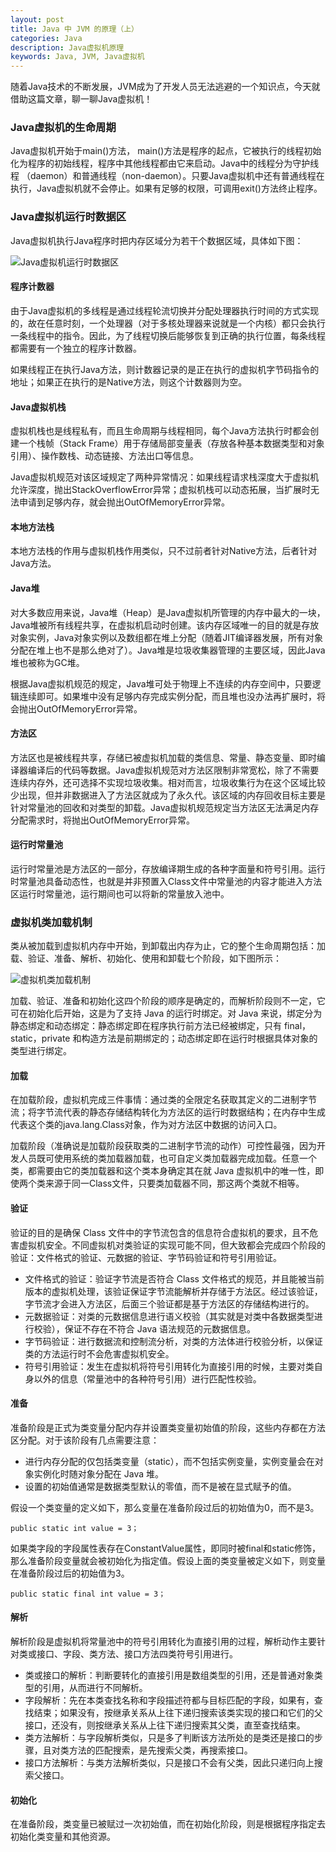 ```yaml
---
layout: post
title: Java 中 JVM 的原理（上）
categories: Java
description: Java虚拟机原理
keywords: Java, JVM, Java虚拟机
---
```


随着Java技术的不断发展，JVM成为了开发人员无法逃避的一个知识点，今天就借助这篇文章，聊一聊Java虚拟机！

### Java虚拟机的生命周期

Java虚拟机开始于main()方法， main()方法是程序的起点，它被执行的线程初始化为程序的初始线程，程序中其他线程都由它来启动。Java中的线程分为守护线程 （daemon）和普通线程（non-daemon）。只要Java虚拟机中还有普通线程在执行，Java虚拟机就不会停止。如果有足够的权限，可调用exit()方法终止程序。

### Java虚拟机运行时数据区

Java虚拟机执行Java程序时把内存区域分为若干个数据区域，具体如下图：

![Java虚拟机运行时数据区](/redant/images/posts/java/javajvm-region.png)

#### 程序计数器

由于Java虚拟机的多线程是通过线程轮流切换并分配处理器执行时间的方式实现的，故在任意时刻，一个处理器（对于多核处理器来说就是一个内核）都只会执行一条线程中的指令。因此，为了线程切换后能够恢复到正确的执行位置，每条线程都需要有一个独立的程序计数器。

如果线程正在执行Java方法，则计数器记录的是正在执行的虚拟机字节码指令的地址；如果正在执行的是Native方法，则这个计数器则为空。

#### Java虚拟机栈

虚拟机栈也是线程私有，而且生命周期与线程相同，每个Java方法执行时都会创建一个栈帧（Stack Frame）用于存储局部变量表（存放各种基本数据类型和对象引用）、操作数栈、动态链接、方法出口等信息。

Java虚拟机规范对该区域规定了两种异常情况：如果线程请求栈深度大于虚拟机允许深度，抛出StackOverflowError异常；虚拟机栈可以动态拓展，当扩展时无法申请到足够内存，就会抛出OutOfMemoryError异常。

#### 本地方法栈

本地方法栈的作用与虚拟机栈作用类似，只不过前者针对Native方法，后者针对Java方法。

#### Java堆

对大多数应用来说，Java堆（Heap）是Java虚拟机所管理的内存中最大的一块，Java堆被所有线程共享，在虚拟机启动时创建。该内存区域唯一的目的就是存放对象实例，Java对象实例以及数组都在堆上分配（随着JIT编译器发展，所有对象分配在堆上也不是那么绝对了）。Java堆是垃圾收集器管理的主要区域，因此Java堆也被称为GC堆。

根据Java虚拟机规范的规定，Java堆可处于物理上不连续的内存空间中，只要逻辑连续即可。如果堆中没有足够内存完成实例分配，而且堆也没办法再扩展时，将会抛出OutOfMemoryError异常。

#### 方法区

方法区也是被线程共享，存储已被虚拟机加载的类信息、常量、静态变量、即时编译器编译后的代码等数据。Java虚拟机规范对方法区限制非常宽松，除了不需要连续内存外，还可选择不实现垃圾收集。相对而言，垃圾收集行为在这个区域比较少出现，但并非数据进入了方法区就成为了永久代。该区域的内存回收目标主要是针对常量池的回收和对类型的卸载。Java虚拟机规范规定当方法区无法满足内存分配需求时，将抛出OutOfMemoryError异常。

#### 运行时常量池

运行时常量池是方法区的一部分，存放编译期生成的各种字面量和符号引用。运行时常量池具备动态性，也就是并非预置入Class文件中常量池的内容才能进入方法区运行时常量池，运行期间也可以将新的常量放入池中。

### 虚拟机类加载机制

类从被加载到虚拟机内存中开始，到卸载出内存为止，它的整个生命周期包括：加载、验证、准备、解析、初始化、使用和卸载七个阶段，如下图所示：

![虚拟机类加载机制](/redant/images/posts/java/javajvm-classloader.png)

加载、验证、准备和初始化这四个阶段的顺序是确定的，而解析阶段则不一定，它可在初始化后开始，这是为了支持 Java 的运行时绑定。对 Java 来说，绑定分为静态绑定和动态绑定：静态绑定即在程序执行前方法已经被绑定，只有 final，static，private 和构造方法是前期绑定的；动态绑定即在运行时根据具体对象的类型进行绑定。

#### 加载

在加载阶段，虚拟机完成三件事情：通过类的全限定名获取其定义的二进制字节流；将字节流代表的静态存储结构转化为方法区的运行时数据结构；在内存中生成代表这个类的java.lang.Class对象，作为对方法区中数据的访问入口。

加载阶段（准确说是加载阶段获取类的二进制字节流的动作）可控性最强，因为开发人员既可使用系统的类加载器加载，也可自定义类加载器完成加载。任意一个类，都需要由它的类加载器和这个类本身确定其在就 Java 虚拟机中的唯一性，即使两个类来源于同一Class文件，只要类加载器不同，那这两个类就不相等。

#### 验证

验证的目的是确保 Class 文件中的字节流包含的信息符合虚拟机的要求，且不危害虚拟机安全。不同虚拟机对类验证的实现可能不同，但大致都会完成四个阶段的验证：文件格式的验证、元数据的验证、字节码验证和符号引用验证。

- 文件格式的验证：验证字节流是否符合 Class 文件格式的规范，并且能被当前版本的虚拟机处理，该验证保证字节流能解析并存储于方法区。经过该验证，字节流才会进入方法区，后面三个验证都是基于方法区的存储结构进行的。
- 元数据验证：对类的元数据信息进行语义校验（其实就是对类中各数据类型进行校验），保证不存在不符合 Java 语法规范的元数据信息。
- 字节码验证：进行数据流和控制流分析，对类的方法体进行校验分析，以保证类的方法运行时不会危害虚拟机安全。
- 符号引用验证：发生在虚拟机将符号引用转化为直接引用的时候，主要对类自身以外的信息（常量池中的各种符号引用）进行匹配性校验。

#### 准备

准备阶段是正式为类变量分配内存并设置类变量初始值的阶段，这些内存都在方法区分配。对于该阶段有几点需要注意：

- 进行内存分配的仅包括类变量（static），而不包括实例变量，实例变量会在对象实例化时随对象分配在 Java 堆。
- 设置的初始值通常是数据类型默认的零值，而不是被在显式赋予的值。

假设一个类变量的定义如下，那么变量在准备阶段过后的初始值为0，而不是3。

```
public static int value = 3；
```

如果类字段的字段属性表存在ConstantValue属性，即同时被final和static修饰，那么准备阶段变量就会被初始化为指定值。假设上面的类变量被定义如下，则变量在准备阶段过后的初始值为3。

```
public static final int value = 3；
```

#### 解析

解析阶段是虚拟机将常量池中的符号引用转化为直接引用的过程，解析动作主要针对类或接口、字段、类方法、接口方法四类符号引用进行。

- 类或接口的解析：判断要转化的直接引用是数组类型的引用，还是普通对象类型的引用，从而进行不同解析。
- 字段解析：先在本类查找名称和字段描述符都与目标匹配的字段，如果有，查找结束；如果没有，按继承关系从上往下递归搜索该类实现的接口和它们的父接口，还没有，则按继承关系从上往下递归搜索其父类，直至查找结束。
- 类方法解析：与字段解析类似，只是多了判断该方法所处的是类还是接口的步骤，且对类方法的匹配搜索，是先搜索父类，再搜索接口。
- 接口方法解析：与类方法解析类似，只是接口不会有父类，因此只递归向上搜索父接口。

#### 初始化

在准备阶段，类变量已被赋过一次初始值，而在初始化阶段，则是根据程序指定去初始化类变量和其他资源。